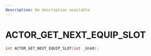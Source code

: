 ```yaml
---
description: No description available 
---
```


# ACTOR_GET_NEXT_EQUIP_SLOT

```cpp
int ACTOR_GET_NEXT_EQUIP_SLOT(int _Unk0);
```